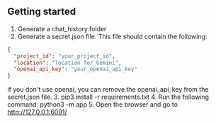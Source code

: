 ## Getting started
1. Generate a chat_history folder
2. Generate a secret.json file. This file should contain the following:
```json
{
  "project_id": "your_project_id",
  "location": "location for Gemini",
  "openai_api_key": "your_openai_api_key"
}
```
if you don't use openai, you can remove the openai_api_key from the secret.json file.
3. pip3 install -r requirements.txt
4. Run the following command:
python3 -m app
5. Open the browser and go to http://127.0.0.1:6091/
